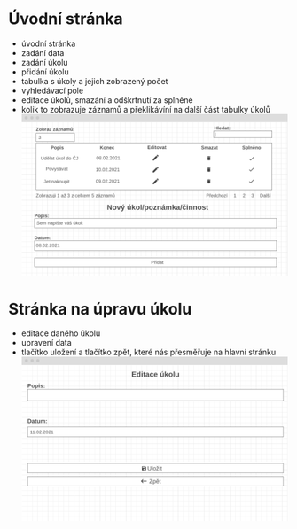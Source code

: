 # Úvodní stránka
- úvodní stránka
- zadání data
- zadání úkolu
- přidání úkolu
- tabulka s úkoly a jejich zobrazený počet
- vyhledávací pole
- editace úkolů, smazání a odškrtnutí za splněné
- kolik to zobrazuje záznamů a překlikávíní na další část tabulky úkolů
![Wireframe 1](Wireframe-1.PNG)
# Stránka na úpravu úkolu
- editace daného úkolu
- upravení data
- tlačítko uložení a tlačítko zpět, které nás přesměřuje na hlavní stránku
![Wireframe 2](Wireframe-2.PNG)
